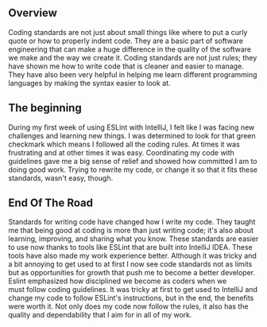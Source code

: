 



## Overview
Coding standards are not just about small things like where to put a curly quote or how to properly indent code. They are a basic part of software engineering that can make a huge difference in the quality of the software we make and the way we create it. Coding standards are not just rules; they have shown me how to write code that is cleaner and easier to manage. They have also been very helpful in helping me learn different programming languages by making the syntax easier to look at.

## The beginning 
During my first week of using ESLint with IntelliJ, I felt like I was facing new challenges and learning new things. I was determined to look for that green checkmark which means I followed all the coding rules. At times it was frustrating and at other times it was easy. Coordinating my code with guidelines gave me a big sense of relief and showed how committed I am to doing good work. Trying to rewrite my code, or change it so that it fits these standards, wasn't easy, though.

## End Of The Road
Standards for writing code have changed how I write my code. They taught me that being good at coding is more than just writing code; it's also about learning, improving, and sharing what you know. These standards are easier to use now thanks to tools like ESLint that are built into IntelliJ IDEA. These tools have also made my work experience better. Although it was tricky and a bit annoying to get used to at first I now see code standards not as limits but as opportunities for growth that push me to become a better developer. Eslint emphasized how disciplined we become as coders when we must follow coding guidelines.  It was tricky at first to get used to IntelliJ and change my code to follow ESLint's instructions, but in the end, the benefits were worth it. Not only does my code now follow the rules, it also has the quality and dependability that I aim for in all of my work.
